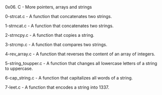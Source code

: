 0x06. C - More pointers, arrays and strings

0-strcat.c - A function that concatenates two strings.

1-strncat.c - A function that concatenates two strings.

2-strncpy.c - A function that copies a string.

3-strcmp.c - A function that compares two strings.

4-rev_array.c - A function that reverses the content of an array of integers.

5-string_toupper.c - A function that changes all lowercase letters of a string to uppercase.

6-cap_string.c - A function that capitalizes all words of a string.

7-leet.c - A function that encodes a string into 1337.
